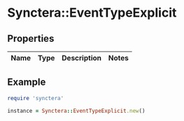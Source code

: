 # Synctera::EventTypeExplicit

## Properties

| Name | Type | Description | Notes |
| ---- | ---- | ----------- | ----- |

## Example

```ruby
require 'synctera'

instance = Synctera::EventTypeExplicit.new()
```

